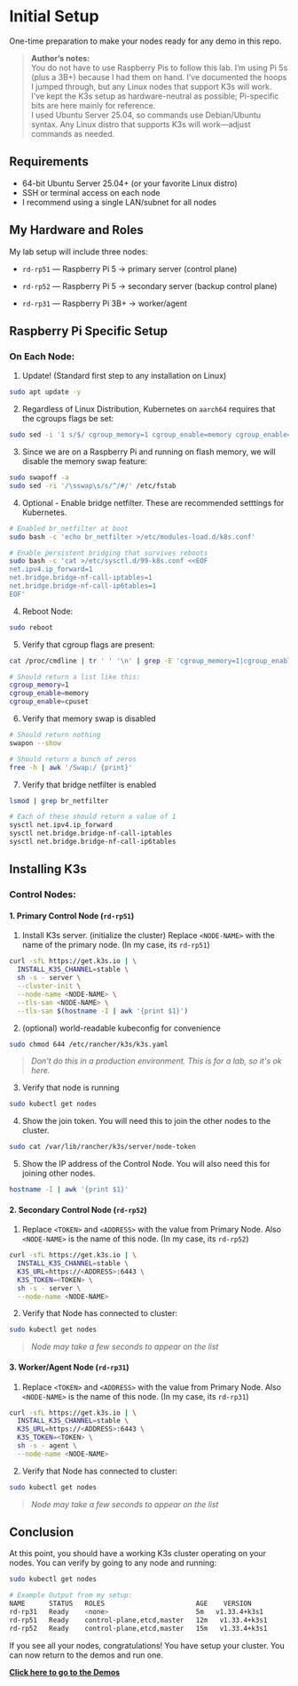 # Initial Setup

One-time preparation to make your nodes ready for any demo in this repo.

> **Author’s notes:**  
> You do not have to use Raspberry Pis to follow this lab. I’m using Pi 5s (plus a 3B+) because I had them on hand. I’ve documented the hoops I jumped through, but any Linux nodes that support K3s will work.  
> I’ve kept the K3s setup as hardware-neutral as possible; Pi-specific bits are here mainly for reference.  
> I used Ubuntu Server 25.04, so commands use Debian/Ubuntu syntax. Any Linux distro that supports K3s will work—adjust commands as needed.


## Requirements

- 64-bit Ubuntu Server 25.04+ (or your favorite Linux distro)
- SSH or terminal access on each node
- I recommend using a single LAN/subnet for all nodes

## My Hardware and Roles

My lab setup will include three nodes:

- `rd-rp51` — Raspberry Pi 5 → primary server (control plane)

- `rd-rp52` — Raspberry Pi 5 → secondary server (backup control plane)

- `rd-rp31` — Raspberry Pi 3B+ → worker/agent

## Raspberry Pi Specific Setup

### On Each Node:

1. Update! (Standard first step to any installation on Linux)
```bash
sudo apt update -y
```

2. Regardless of Linux Distribution, Kubernetes on `aarch64` requires that the cgroups flags be set:
```bash
sudo sed -i '1 s/$/ cgroup_memory=1 cgroup_enable=memory cgroup_enable=cpuset/' /boot/firmware/cmdline.txt
```

3. Since we are on a Raspberry Pi and running on flash memory, we will disable the memory swap feature:
```bash
sudo swapoff -a
sudo sed -ri '/\sswap\s/s/^/#/' /etc/fstab
```

4. Optional - Enable bridge netfilter. These are recommended setttings for Kubernetes.
```bash
# Enabled br_netfilter at boot
sudo bash -c 'echo br_netfilter >/etc/modules-load.d/k8s.conf'

# Enable persistent bridging that survives reboots
sudo bash -c 'cat >/etc/sysctl.d/99-k8s.conf <<EOF
net.ipv4.ip_forward=1
net.bridge.bridge-nf-call-iptables=1
net.bridge.bridge-nf-call-ip6tables=1
EOF'
```

4. Reboot Node:
```bash
sudo reboot
```

5. Verify that cgroup flags are present:
```bash
cat /proc/cmdline | tr ' ' '\n' | grep -E 'cgroup_memory=1|cgroup_enable=memory|cgroup_enable=cpuset'

# Should return a list like this:
cgroup_memory=1
cgroup_enable=memory
cgroup_enable=cpuset
```

6. Verify that memory swap is disabled
```bash
# Should return nothing
swapon --show

# Should return a bunch of zeros
free -h | awk '/Swap:/ {print}'
```

7. Verify that bridge netfilter is enabled
```bash
lsmod | grep br_netfilter

# Each of these should return a value of 1
sysctl net.ipv4.ip_forward
sysctl net.bridge.bridge-nf-call-iptables
sysctl net.bridge.bridge-nf-call-ip6tables
```

## Installing K3s

### Control Nodes:
#### 1. Primary Control Node (`rd-rp51`)

1. Install K3s server. (initialize the cluster) Replace `<NODE-NAME>` with the name of the primary node. (In my case, its `rd-rp51`)
```bash
curl -sfL https://get.k3s.io | \
  INSTALL_K3S_CHANNEL=stable \
  sh -s - server \
  --cluster-init \
  --node-name <NODE-NAME> \
  --tls-san <NODE-NAME> \
  --tls-san $(hostname -I | awk '{print $1}')
```

2. (optional) world-readable kubeconfig for convenience
```bash
sudo chmod 644 /etc/rancher/k3s/k3s.yaml
```
>*Don't do this in a production environment. This is for a lab, so it's ok here.*

3. Verify that node is running
```bash
sudo kubectl get nodes
```

4. Show the join token. You will need this to join the other nodes to the cluster.
```bash
sudo cat /var/lib/rancher/k3s/server/node-token
```

5. Show the IP address of the Control Node. You will also need this for joining other nodes.
```bash
hostname -I | awk '{print $1}'
```

#### 2. Secondary Control Node (`rd-rp52`)

1. Replace `<TOKEN>` and `<ADDRESS>` with the value from Primary Node. Also `<NODE-NAME>` is the name of this node. (In my case, its `rd-rp52`)
```bash
curl -sfL https://get.k3s.io | \
  INSTALL_K3S_CHANNEL=stable \
  K3S_URL=https://<ADDRESS>:6443 \
  K3S_TOKEN=<TOKEN> \
  sh -s - server \
  --node-name <NODE-NAME>
```

2. Verify that Node has connected to cluster:
```bash
sudo kubectl get nodes
```
>*Node may take a few seconds to appear on the list*

#### 3. Worker/Agent Node (`rd-rp31`)

1. Replace `<TOKEN>` and `<ADDRESS>` with the value from Primary Node. Also `<NODE-NAME>` is the name of this node. (In my case, its `rd-rp31`)
```bash
curl -sfL https://get.k3s.io | \
  INSTALL_K3S_CHANNEL=stable \
  K3S_URL=https://<ADDRESS>:6443 \
  K3S_TOKEN=<TOKEN> \
  sh -s - agent \
  --node-name <NODE-NAME>
```

2. Verify that Node has connected to cluster:
```bash
sudo kubectl get nodes
```
>*Node may take a few seconds to appear on the list*

## Conclusion

At this point, you should have a working K3s cluster operating on your nodes. You can verify by going to any node and running:
```bash
sudo kubectl get nodes

# Example Output from my setup:
NAME      STATUS   ROLES                       AGE    VERSION
rd-rp31   Ready    <none>                      5m   v1.33.4+k3s1
rd-rp51   Ready    control-plane,etcd,master   12m   v1.33.4+k3s1
rd-rp52   Ready    control-plane,etcd,master   15m   v1.33.4+k3s1
```

If you see all your nodes, congratulations! You have setup your cluster. You can now return to the demos and run one.

[**Click here to go to the Demos**](../README.md#demos)